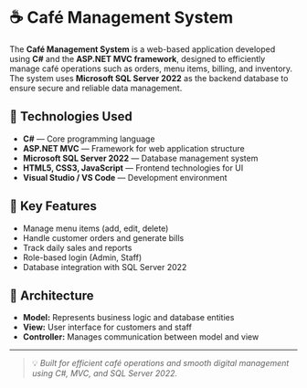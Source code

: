 # ☕ Café Management System

The **Café Management System** is a web-based application developed using **C#** and the **ASP.NET MVC framework**, designed to efficiently manage café operations such as orders, menu items, billing, and inventory. The system uses **Microsoft SQL Server 2022** as the backend database to ensure secure and reliable data management.

## 🔧 Technologies Used
- **C#** — Core programming language  
- **ASP.NET MVC** — Framework for web application structure  
- **Microsoft SQL Server 2022** — Database management system  
- **HTML5, CSS3, JavaScript** — Frontend technologies for UI  
- **Visual Studio / VS Code** — Development environment  

## 🚀 Key Features
- Manage menu items (add, edit, delete)  
- Handle customer orders and generate bills  
- Track daily sales and reports  
- Role-based login (Admin, Staff)  
- Database integration with SQL Server 2022  

## 📁 Architecture
- **Model:** Represents business logic and database entities  
- **View:** User interface for customers and staff  
- **Controller:** Manages communication between model and view  

---

> 💡 *Built for efficient café operations and smooth digital management using C#, MVC, and SQL Server 2022.*
